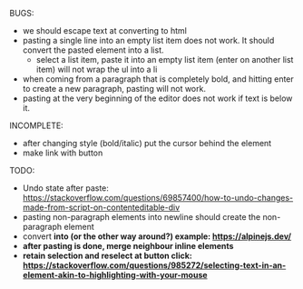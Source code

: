 BUGS:

- we should escape text at converting to html
- pasting a single line into an empty list item does not work. It should convert the pasted element into a list.
  - select a list item, paste it into an empty list item (enter on another list item) will not wrap the ul into a li
- when coming from a paragraph that is completely bold, and hitting enter to create a new paragraph, pasting will not work.
- pasting at the very beginning of the editor does not work if text is below it.

INCOMPLETE:

- after changing style (bold/italic) put the cursor behind the element
- make link with button

TODO:

- Undo state after paste:
<https://stackoverflow.com/questions/69857400/how-to-undo-changes-made-from-script-on-contenteditable-div>
- pasting non-paragraph elements into newline should create the non-paragraph element
- convert <strong> into <b> (or the other way around?) example: <https://alpinejs.dev/>
- after pasting is done, merge neighbour inline elements
- retain selection and reselect at button click: <https://stackoverflow.com/questions/985272/selecting-text-in-an-element-akin-to-highlighting-with-your-mouse>

